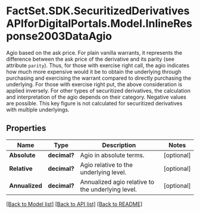 # FactSet.SDK.SecuritizedDerivativesAPIforDigitalPortals.Model.InlineResponse2003DataAgio
Agio based on the ask price.  For plain vanilla warrants, it represents the difference between the ask price of the derivative and its parity (see attribute `parity`). Thus, for those with exercise right call, the agio indicates how much more expensive would it be to obtain the underlying through purchasing and exercising the warrant compared to directly purchasing the underlying. For those with exercise right put, the above consideration is applied inversely. For other types of securitized derivatives, the calculation and interpretation of the agio depends on their category. Negative values are possible. This key figure is not calculated for securitized derivatives with multiple underlyings.

## Properties

Name | Type | Description | Notes
------------ | ------------- | ------------- | -------------
**Absolute** | **decimal?** | Agio in absolute terms. | [optional] 
**Relative** | **decimal?** | Agio relative to the underlying level. | [optional] 
**Annualized** | **decimal?** | Annualized agio relative to the underlying level. | [optional] 

[[Back to Model list]](../README.md#documentation-for-models) [[Back to API list]](../README.md#documentation-for-api-endpoints) [[Back to README]](../README.md)

